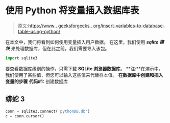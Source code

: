 # 使用 Python 将变量插入数据库表

> 原文:[https://www . geeksforgeeks . org/insert-variables-to-database-table-using-python/](https://www.geeksforgeeks.org/inserting-variables-to-database-table-using-python/)

在本文中，我们将看到如何使用变量插入用户数据。
在这里，我们使用 ***sqlite 模块*** 来处理数据库，但在此之前，我们需要导入该包。

```py
import sqlite3
```

要查看数据库级别的操作，只需下载 **SQLite 浏览器数据库**。
**注:**在演示中，我们使用了某些值，但您可以输入这些值来代替样本值。
**在数据库中创建和插入变量的步骤**
**代码#1:** 创建数据库

## 蟒蛇 3

```py
conn = sqlite3.connect('pythonDB.db')
c = conn.cursor()
```